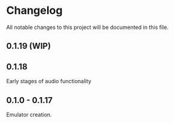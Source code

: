 # Changelog

All notable changes to this project will be documented in this file.

## 0.1.19 (WIP)

## 0.1.18

Early stages of audio functionality

## 0.1.0 - 0.1.17

Emulator creation.
